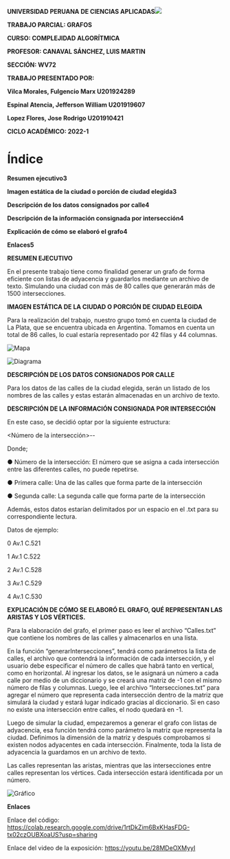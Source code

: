 **UNIVERSIDAD PERUANA DE CIENCIAS APLICADAS![](Informe/Aspose.Words.bd2c33f2-00cf-4bcb-b3d7-f43fc638a7f5.001.png)**

**TRABAJO PARCIAL: GRAFOS** 

**CURSO: COMPLEJIDAD ALGORÍTMICA**

**PROFESOR: CANAVAL SÁNCHEZ, LUIS MARTIN**

**SECCIÓN: WV72**

**TRABAJO PRESENTADO POR:** 

**Vilca Morales, Fulgencio Marx		U201924289**

**Espinal Atencia, Jefferson William 		U201919607**

**Lopez Flores, Jose Rodrigo     		U201910421**








**CICLO ACADÉMICO: 2022-1**
# Índice
**Resumen ejecutivo3**

**Imagen estática de la ciudad o porción de ciudad elegida3**

**Descripción de los datos consignados por calle4**

**Descripción de la información consignada por intersección4**

**Explicación de cómo se elaboró el grafo4**

**Enlaces5**













**RESUMEN EJECUTIVO**

En el presente trabajo tiene como finalidad generar un grafo de forma eficiente con listas de adyacencia y guardarlos mediante un archivo de texto. Simulando una ciudad con más de 80 calles que generarán más de 1500 intersecciones.


**IMAGEN ESTÁTICA DE LA CIUDAD O PORCIÓN DE CIUDAD ELEGIDA**

Para la realización del trabajo, nuestro grupo tomó en cuenta la ciudad de La Plata, que se encuentra ubicada en Argentina. Tomamos en cuenta un total de 86 calles, lo cual estaría representado por 42 filas y 44 columnas.


![Mapa](https://github.com/JeffersonEspinalA/TF-201910421-201919607-201924289/blob/main/Informe/Aspose.Words.bd2c33f2-00cf-4bcb-b3d7-f43fc638a7f5.002.png)


![Diagrama](https://github.com/JeffersonEspinalA/TF-201910421-201919607-201924289/blob/main/Informe/Aspose.Words.bd2c33f2-00cf-4bcb-b3d7-f43fc638a7f5.003.png)





**DESCRIPCIÓN DE LOS DATOS CONSIGNADOS POR CALLE**

Para los datos de las calles de la ciudad elegida, serán un listado de los nombres de las calles y estas estarán almacenadas en un archivo de texto.


**DESCRIPCIÓN DE LA INFORMACIÓN CONSIGNADA POR INTERSECCIÓN**

En este caso, se decidió optar por la siguiente estructura:

<Número de la intersección>-<Primera Calle>-<Segunda Calle>

Donde;

●	Número de la intersección: El número que se asigna a cada intersección entre las diferentes calles, no puede repetirse.

●	Primera calle: Una de las calles que forma parte de la intersección 

●	Segunda calle: La segunda calle que forma parte de la intersección

Además, estos datos estarían delimitados por un espacio en el .txt para su correspondiente lectura.

Datos de ejemplo:

0 Av.1 C.521

1 Av.1 C.522

2 Av.1 C.528

3 Av.1 C.529

4 Av.1 C.530


**EXPLICACIÓN DE CÓMO SE ELABORÓ EL GRAFO, QUÉ REPRESENTAN LAS ARISTAS Y LOS VÉRTICES.**

Para la elaboración del grafo, el primer paso es leer el archivo “Calles.txt” que contiene los nombres de las calles y almacenarlos en una lista. 

En la función “generarIntersecciones”, tendrá como parámetros la lista de calles, el archivo que contendrá la información de cada intersección, y el usuario debe especificar el número de calles que habrá tanto en vertical, como en horizontal. Al ingresar los datos, se le asignará un número a cada calle por medio de un diccionario y se creará una matriz de -1 con el mismo número de filas y columnas. Luego, lee el archivo “Intersecciones.txt” para agregar el número que representa cada intersección dentro de la matriz que simulará la ciudad y estará lugar indicado gracias al diccionario. Si en caso no existe una intersección entre calles, el nodo quedará en -1.

Luego de simular la ciudad, empezaremos a generar el grafo con listas de adyacencia, esa función tendrá como parámetro la matriz que representa la ciudad. Definimos la dimensión de la matriz y después comprobamos si existen nodos adyacentes en cada intersección. Finalmente, toda la lista de adyacencia la guardamos en un archivo de texto.

Las calles representan las aristas, mientras que las intersecciones entre calles representan los vértices. Cada intersección estará identificada por un número.

![Gráfico](https://github.com/JeffersonEspinalA/TF-201910421-201919607-201924289/blob/main/Informe/Aspose.Words.bd2c33f2-00cf-4bcb-b3d7-f43fc638a7f5.004.png)

**Enlaces**

Enlace del código: <https://colab.research.google.com/drive/1rtDkZim6BxKHasFDG-tx02czOUBXoaUS?usp=sharing>

Enlace del video de la exposición: <https://youtu.be/28MDeOXMyyI>

